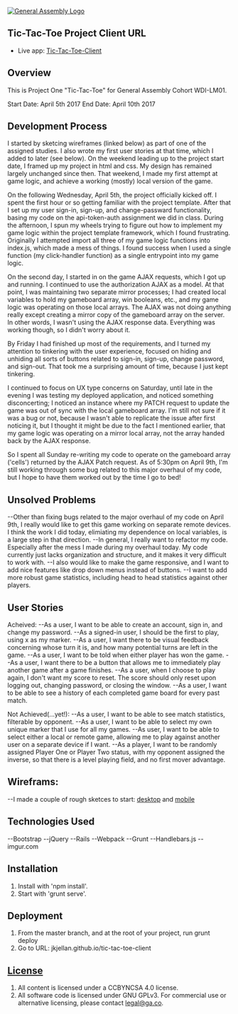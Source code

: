 [![General Assembly Logo](https://camo.githubusercontent.com/1a91b05b8f4d44b5bbfb83abac2b0996d8e26c92/687474703a2f2f692e696d6775722e636f6d2f6b6538555354712e706e67)](https://generalassemb.ly/education/web-development-immersive)

## Tic-Tac-Toe Project Client URL

- Live app: [Tic-Tac-Toe-Client](https://jkjellan.github.io/tic-tac-toe-client/)

## Overview
This is Project One "Tic-Tac-Toe" for General Assembly Cohort WDI-LM01.

Start Date: April 5th 2017
End Date:  April 10th 2017

## Development Process
I started by sketcing wireframes (linked below) as part of one of the assigned studies. I also wrote my first user stories at that time, which I added to later (see below).
On the weekend leading up to the project start date, I framed up my project in html and css. My design has remained largely unchanged since then. That weekend, I made my first attempt at game logic, and achieve a working (mostly) local version of the game.

On the following Wednesday, April 5th, the project officially kicked off. I spent the first hour or so getting familiar with the project template. After that I set up my user sign-in, sign-up, and change-passward functionality, basing my code on the api-token-auth assignment we did in class. During the afternoon, I spun my wheels trying to figure out how to implement my game logic within the project template framework, which I found frustrating. Originally I attempted import all three of my game logic functions into index.js, which made a mess of things. I found success when I used a single function (my click-handler function) as a single entrypoint into my game logic.

On the second day, I started in on the game AJAX requests, which I got up and running.  I continued to use the authorization AJAX as a model. At that point, I was maintaining two separate mirror processes; I had created local variables to hold my gameboard array, win booleans, etc., and my game logic was operating on those local arrays. The AJAX was not doing anything really except creating a mirror copy of the gameboard array on the server. In other words, I wasn't using the AJAX response data.  Everything was working though, so I didn't worry about it.

By Friday I had finished up most of the requirements, and I turned my attention to tinkering with the user experience, focused on hiding and unhiding all sorts of buttons related to sign-in, sign-up, change password, and sign-out.  That took me a surprising amount of time, because I just kept tinkering.

I continued to focus on UX type concerns on Saturday, until late in the evening I was testing my deployed application, and noticed something disconcerting; I noticed an instance where my PATCH request to update the game was out of sync with the local gameboard array. I'm still not sure if it was a bug or not, because I wasn't able to replicate the issue after first noticing it, but I thought it might be due to the fact I mentioned earlier, that my game logic was operating on a mirror local array, not the array handed back by the AJAX response.

So I spent all Sunday re-writing my code to operate on the gameboard array ('cells') returned by the AJAX Patch request.  As of 5:30pm on April 9th, I'm still working through some bug related to this major overhaul of my code, but I hope to have them worked out by the time I go to bed!


## Unsolved Problems
--Other than fixing bugs related to the major overhaul of my code on April 9th, I really would like to get this game working on separate remote devices. I think the work I did today, elimiating my dependence on local variables, is a large step in that direction.
--In general, I really want to refactor my code. Especially after the mess I made during my overhaul today. My code currently just lacks organization and structure, and it makes it very difficult to work with.
--I also would like to make the game responsive, and I want to add nice features like drop down menus instead of buttons.
--I want to add more robust game statistics, including head to head statistics against other players.

## User Stories
Acheived:
--As a user, I want to be able to create an account, sign in, and change my password.
--As a signed-in user, I should be the first to play, using x as my marker.
--As a user, I want there to be visual feedback concerning whose turn it is, and how many potential turns are left in the game.
--As a user, I want to be told when either player has won the game.
--As a user, I want there to be a button that allows me to immediately play another game after a game finishes.
--As a user, when I choose to play again, I don't want my score to reset. The score should only reset upon logging out, changing password, or closing the window.
--As a user, I want to be able to see a history of each completed game board for every past match.

Not Achieved(...yet!):
--As a user, I want to be able to see match statistics, filterable by opponent.
--As a user, I want to be able to select my own unique marker that I use for all my games.
--As user, I want to be able to select either a local or remote game, allowing me to play against another user on a separate device if I want.
--As a player, I want to be randomly assigned Player One or Player Two status, with my opponent assigned the inverse, so that there is a level playing field, and no first mover advantage.

## Wireframs:
--I made a couple of rough sketces to start:  [desktop](http://i.imgur.com/1xwuf1b.jpg) and [mobile](http://i.imgur.com/rFRisS6.jpg)


## Technologies Used
--Bootstrap
--jQuery
--Rails
--Webpack
--Grunt
--Handlebars.js
--imgur.com


## Installation

1. Install with 'npm install'.
2. Start with 'grunt serve'.

## Deployment
1. From the master branch, and at the root of your project, run grunt deploy
2. Go to URL:  jkjellan.github.io/tic-tac-toe-client

## [License](LICENSE)

1.  All content is licensed under a CC­BY­NC­SA 4.0 license.
1.  All software code is licensed under GNU GPLv3. For commercial use or
    alternative licensing, please contact legal@ga.co.
